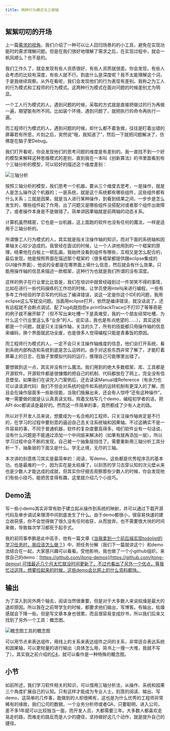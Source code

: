 ```yaml
---
title: 两种行为模式与三根轴
---
```


## 絮絮叨叨的开场

上一篇[需求的视角](https://www.jianshu.com/p/ad6959838724)，我们介绍了一种可以让人回归场景的的小工具，避免在实现功能时的需求理解问题。但是在我们很好地理解了需求之后，在实现过程中，就会一帆风顺么？也不是的。

我们工作久了，就会发现有些人资质很好，有些人资质就很差。你会发现，有些人会考虑的比较有深度，有些人就不行。到底什么是深度呢？我不太能理解这个词，于是我继续观察。从外在看呢，我们会发现他们的行为表现有差别。我称之为工人的行为模式和工程师的行为模式。这两种行为模式在面对问题的时候差别尤为明显。

一个工人行为模式的人，遇到问题的时候，采取的方式就是直接把做过的行为再做一遍，期望能有所不同。比如装个环境，遇到问题了，就把执行的命令再执行一遍。

而工程师行为模式的人，遇到问题的时候，却什么都不着急做，往往是盯着出错的屏幕若有所思，片刻之后，突然说“哦，我知道了”，然后一下就把问题解决了，仿佛是在脑子里Debug。

我们打开看呢，你会发现他们的思考问题的维度是有差别的。我一直找不到一个好的模型来解释这种思维模式的差别，直到我在一本叫《创新算法》的书里面看到有个三轴分析的模型，可以较好的描述这个维度差别：

![三轴分析](https://personal-blog.obs.cn-north-4.myhuaweicloud.com/two-behavior-pattern-and-three-axis/pic-01.png)

按照三轴分析的模型，我们思考一个机器，要从三个维度去思考，一是操作，就是人是怎么操作这个机器的；一是系统，就是这个系统都有哪些组件，这些组件都有什么关系；三就是因果，就是当人进行某种操作，到看到结果之间，一步步是怎么发生的，哪些组件起了作用，出了问题又是哪些组件没搭配对或者那个组件出故障了，或者操作本身是不是做错了。简单讲因果轴就是前两轴的动态关系。

计算机虽然精密，它也是一台机器，这上面跑的软件也没有任何的魔法，一样是适用于三轴分析的。

所谓像工人行为模式的人，其实就是指关注操作轴的知识，而对下面的系统轴和因果轴关心较少造成的。我曾经在面试的时候，让一个人讲他用到的一个框架的原理，结果他在白板上一顿乱画，我始终没看到组件有哪些，互相又是怎么配合的，最后发现，他是按照界面在描述那个框架的（很多框架都提供跟eclipse集成的GUI操作界面），他说的全都是在哪界面上填什么信息，然后就会有什么效果。只能用操作轴的信息来描述一款框架，这种行为也就是我们所谓的没有深度。

这样的例子在行业里比比皆是，我们在培训中就曾经碰到过一件哭笑不得的事情，比如在进行一些代码操练的工作坊的时候，让学员使用intellij来进行编程，一些有多年工作经验的学员写的代码出了编译错误，说这一定是你这个IDE的问题，我用eclipse这么写就没问题。当面用eclipse打开，依然是编译错误，就没话说了。还有远程就不会断点调试、配了log4j就抱怨e.printStackTrace()不打印了等等奇葩的例子就不展开聊了（但不写出来吐槽一下是真难受，我的一个朋友经常吐槽，为什么这个行业里这么多“业余”的人。说实话，我也是有点绝望的……），其实这些都是一个问题，就是只关注操作轴，关注的久了，所有的技能都只用操作轴的信息来编码，换个界面就武功全废，也是很多人觉得编程只能是青春饭的原因。

而工程师行为模式的人，一定不会只关注操作轴维度的信息，他们会打开系统，看到系统内部构造和系统到底是怎么运转的。由于对这些东西非常了解了，才能盯着屏幕上的日志，在脑子里模拟代码的运行，推理自己可能哪里出错了。

要想做到这一点，其实并没有什么魔法。我们用到的绝大多数框架、库、工具都是开源软件。开源软件都是很慷慨的把自己的机制、代码都放在了网上，完全没有信息壁垒。如果我们在读完入门案例后，还去读读Manual或Reference（有余力也可以读读源代码）我们不但会对系统的组件和系统的运转机制有更深入的了解，而且会在操作层面多一些新技能，当我们施展出来，还会有人惊呼“还有这种操作”。唯一需要做的就是认认真真读文档，照着文档写几个demo，编程初学者的话，把API doc都读读是最好的。然而这一件简单的事，竟然都成了少有人走的路。

所以对于开发人员来说，想要成为一名合格的工程师，只关注操作轴肯定是不行的，在学习的过程中要刻意的逼迫自己去关注系统轴和因果轴。不过这确实不是一件容易的事，不同于普通机器，软件的复杂度要高得多。咱们软件业有一句话说，没有什么问题是不能通过添加一个中间层来解决的（如果有就再添加一层），所以学习过程中会不断的发现，自己被一个抽象层挡住了。需要重新用三轴分析工具分析一下，抽象层的下面又是什么。学无止境，无尽的三轴。

本次讲的刻意练习其实是最简单的：阅读，写demo，这些都是优秀程序员的基本功。也是最难的一个，因为实在是太枯燥了，以刻苦的学习击穿认知的次元壁从来也是少数人才能达成的成就，但其实你仔细去观察那些少数人的时候，你会发现他们有些小技巧，能把苦变得有趣，这里就介绍几个小技巧。

## Demo法

写一些小demo其实非常有助于建立起从操作到系统的映射，并可以通过下载开源代码及单步调试来理清中间到底发生了什么。由于demo都很小，很容易快速的建立收获感，你不会觉得做了很久没有任何收获，从而放弃。也不需要很大块的时间来做，导致每次学习都死于起手式。

我的前同事李鹏是此中高手，他有一篇文章《[当我拿到一个前后端实现todolist的学习任务时，我应该怎么做？](https://www.jianshu.com/p/e4a8a48ee69c)》中，把任务分解（我们下一篇就讲这个）和demo法结合在一起，大家感兴趣可以看看。受他影响，我也做了一个小github组织，来放自己的demo：[https://github.com/jtong-demos](https://github.com/jtong-demos) 可惜最近几个月太忙就没时间更新了，不过也看出了另外一个优点，等我忙过这阵，想要捡起来的时候，这些demo会比网上的什么资料都快。

## 输出

为了深入到另外两个轴去，阅读当然很重要，但是对于大多数人来说枯燥是最大的退却原因。所以我在之前带学生的时候，都要求他们输出，写博客。有输出，枯燥感就会下降一些。但是写文章本身也很累，而且很容易变成抄书，所以我们后来又找到了另外一个工具：概念图。

![概念图工具的概念图](https://personal-blog.obs.cn-north-4.myhuaweicloud.com/two-behavior-pattern-and-three-axis/pic-02.png)

可以用节点来表达组件，用线上的关系来表达组件之间的关系，非常适合表达系统和因果轴，可以更轻量的进行输出（具体怎么用，简书上一搜一大堆，我就不写了）。其实我之前介绍的[C4](https://www.jianshu.com/p/1e496225b6b6)，就可以看作是一种特殊的概念图。

## 小节

如前所述，我们学习软件相关的知识，可以借用三轴分析法，从操作、系统和因果三个角度扩展自己的认知。只有这样才能成为专业人士，刻意的阅读、输出、写demo，这简单的几件事，能做到的人却很稀有，这也是为什么优秀的工程师非常稀有的缘故，我们公司的数据，一个业务分析师或者QA，只要聪明，进入公司，差不多1年就可以比较独当一面，而开发人员，大都需要三年。大多数人都喜欢走易走的路，而难走的路反而是人少的捷径，坚持做好这几个动作，就是提升自己的捷径。
